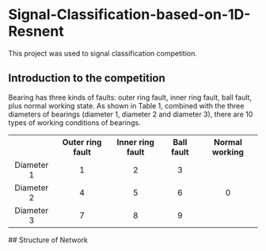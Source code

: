 # Signal-Classification-based-on-1D-Resnent
This project was used to signal classification competition.
## Introduction to the competition
Bearing has three kinds of faults: outer ring fault, inner ring fault, ball fault, plus normal working state. As shown in Table 1, combined with the three diameters of bearings (diameter 1, diameter 2 and diameter 3), there are 10 types of working conditions of bearings.</br>
<table align="center">
	<tr>
	  <th> </th>
	  <th>Outer ring fault</th>
	  <th>Inner ring fault</th> 
    	  <th>Ball fault</th>
          <th>Normal working</th>
	</tr >
	<tr align="center">
          <td>Diameter 1</td>
          <td>1</td>
          <td>2</td>
          <td>3</td>
	  <td rowspan="3">0</td>
	</tr>
	<tr align="center">
          <td>Diameter 2</td>
          <td>4</td>
          <td>5</td>
          <td>6</td>
	</tr>
	<tr align="center">
          <td>Diameter 3</td>
          <td>7</td>
          <td>8</td>
           <td>9</td>
	</tr>
</table>
## Structure of Network
